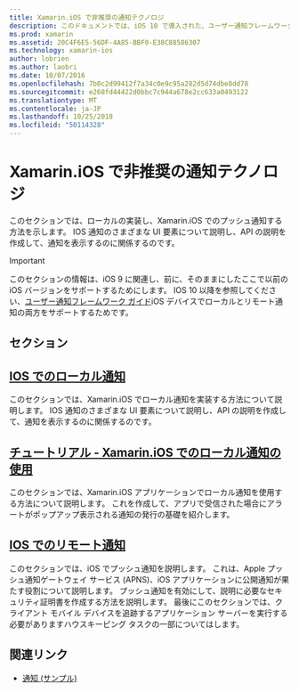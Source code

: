 ```yaml
---
title: Xamarin.iOS で非推奨の通知テクノロジ
description: このドキュメントでは、iOS 10 で導入された、ユーザー通知フレームワーク置き換わって iOS 通知のテクノロジについて説明します。
ms.prod: xamarin
ms.assetid: 20C4F6E5-56DF-4A85-BBF0-E38C88586307
ms.technology: xamarin-ios
author: lobrien
ms.author: laobri
ms.date: 10/07/2016
ms.openlocfilehash: 7b0c2d99412f7a34c0e9c95a282d5d74dbe8dd78
ms.sourcegitcommit: e268fd44422d0bbc7c944a678e2cc633a0493122
ms.translationtype: MT
ms.contentlocale: ja-JP
ms.lasthandoff: 10/25/2018
ms.locfileid: "50114328"
---
```

# <a name="deprecated-notification-technologies-in-xamarinios"></a>Xamarin.iOS で非推奨の通知テクノロジ

このセクションでは、ローカルの実装し、Xamarin.iOS でのプッシュ通知する方法を示します。 IOS 通知のさまざまな UI 要素について説明し、API の説明を作成して、通知を表示するのに関係するのです。

> [!IMPORTANT]
> このセクションの情報は、iOS 9 に関連し、前に、そのままにしたここで以前の iOS バージョンをサポートするためにします。 IOS 10 以降を参照してください、[ユーザー通知フレームワーク ガイド](~/ios/platform/user-notifications/index.md)iOS デバイスでローカルとリモート通知の両方をサポートするためです。

## <a name="sections"></a>セクション

<a name="Local Notifications In iOS" />

##  <a name="local-notifications-in-ioslocal-notifications-in-iosmd"></a>[IOS でのローカル通知](local-notifications-in-ios.md)

このセクションでは、Xamarin.iOS でローカル通知を実装する方法について説明します。 IOS 通知のさまざまな UI 要素について説明し、API の説明を作成して、通知を表示するのに関係するのです。

<a name="Local Notifications Walkthrough" />

##  <a name="walkthrough---using-local-notifications-in-xamarinioslocal-notifications-in-ios-walkthroughmd"></a>[チュートリアル - Xamarin.iOS でのローカル通知の使用](local-notifications-in-ios-walkthrough.md)

このセクションでは、Xamarin.iOS アプリケーションでローカル通知を使用する方法について説明します。 これを作成して、アプリで受信された場合にアラートがポップアップ表示される通知の発行の基礎を紹介します。

<a name="Remote Notifications In iOS" />

##  <a name="remote-notifications-in-iosremote-notifications-in-iosmd"></a>[IOS でのリモート通知](remote-notifications-in-ios.md)

このセクションでは、iOS でプッシュ通知を説明します。 これは、Apple プッシュ通知ゲートウェイ サービス (APNS)、iOS アプリケーションに公開通知が果たす役割について説明します。 プッシュ通知を有効にして、説明に必要なセキュリティ証明書を作成する方法を説明します。 最後にこのセクションでは、クライアント モバイル デバイスを追跡するアプリケーション サーバーを実行する必要がありますハウスキーピング タスクの一部についてはします。

## <a name="related-links"></a>関連リンク

- [通知 (サンプル)](https://developer.xamarin.com/samples/monotouch/Notifications/)
